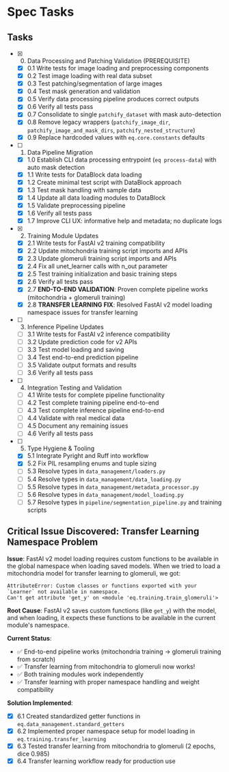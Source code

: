 # Spec Tasks

## Tasks

- [x] 0. Data Processing and Patching Validation (PREREQUISITE)
  - [x] 0.1 Write tests for image loading and preprocessing components
  - [x] 0.2 Test image loading with real data subset
  - [x] 0.3 Test patching/segmentation of large images
  - [x] 0.4 Test mask generation and validation
  - [x] 0.5 Verify data processing pipeline produces correct outputs
  - [x] 0.6 Verify all tests pass
  - [x] 0.7 Consolidate to single `patchify_dataset` with mask auto-detection
  - [x] 0.8 Remove legacy wrappers (`patchify_image_dir`, `patchify_image_and_mask_dirs`, `patchify_nested_structure`)
  - [x] 0.9 Replace hardcoded values with `eq.core.constants` defaults

- [ ] 1. Data Pipeline Migration
  - [x] 1.0 Establish CLI data processing entrypoint (`eq process-data`) with auto mask detection
  - [x] 1.1 Write tests for DataBlock data loading
  - [x] 1.2 Create minimal test script with DataBlock approach
  - [x] 1.3 Test mask handling with sample data
  - [x] 1.4 Update all data loading modules to DataBlock
  - [x] 1.5 Validate preprocessing pipeline
  - [x] 1.6 Verify all tests pass
  - [x] 1.7 Improve CLI UX: informative help and metadata; no duplicate logs

- [x] 2. Training Module Updates
  - [x] 2.1 Write tests for FastAI v2 training compatibility
  - [x] 2.2 Update mitochondria training script imports and APIs
  - [x] 2.3 Update glomeruli training script imports and APIs
  - [x] 2.4 Fix all unet_learner calls with n_out parameter
  - [x] 2.5 Test training initialization and basic training steps
  - [x] 2.6 Verify all tests pass
  - [x] 2.7 **END-TO-END VALIDATION**: Proven complete pipeline works (mitochondria + glomeruli training)
  - [x] 2.8 **TRANSFER LEARNING FIX**: Resolved FastAI v2 model loading namespace issues for transfer learning

- [ ] 3. Inference Pipeline Updates
  - [ ] 3.1 Write tests for FastAI v2 inference compatibility
  - [ ] 3.2 Update prediction code for v2 APIs
  - [ ] 3.3 Test model loading and saving
  - [ ] 3.4 Test end-to-end prediction pipeline
  - [ ] 3.5 Validate output formats and results
  - [ ] 3.6 Verify all tests pass

- [ ] 4. Integration Testing and Validation
  - [ ] 4.1 Write tests for complete pipeline functionality
  - [ ] 4.2 Test complete training pipeline end-to-end
  - [ ] 4.3 Test complete inference pipeline end-to-end
  - [ ] 4.4 Validate with real medical data
  - [ ] 4.5 Document any remaining issues
  - [ ] 4.6 Verify all tests pass

- [ ] 5. Type Hygiene & Tooling
  - [x] 5.1 Integrate Pyright and Ruff into workflow
  - [x] 5.2 Fix PIL resampling enums and tuple sizing
  - [ ] 5.3 Resolve types in `data_management/loaders.py`
  - [ ] 5.4 Resolve types in `data_management/data_loading.py`
  - [ ] 5.5 Resolve types in `data_management/metadata_processor.py`
  - [ ] 5.6 Resolve types in `data_management/model_loading.py`
  - [ ] 5.7 Resolve types in `pipeline/segmentation_pipeline.py` and training scripts

## Critical Issue Discovered: Transfer Learning Namespace Problem

**Issue**: FastAI v2 model loading requires custom functions to be available in the global namespace when loading saved models. When we tried to load a mitochondria model for transfer learning to glomeruli, we got:

```
AttributeError: Custom classes or functions exported with your `Learner` not available in namespace.
Can't get attribute 'get_y' on <module 'eq.training.train_glomeruli'>
```

**Root Cause**: FastAI v2 saves custom functions (like `get_y`) with the model, and when loading, it expects these functions to be available in the current module's namespace.

**Current Status**: 
- ✅ End-to-end pipeline works (mitochondria training → glomeruli training from scratch)
- ✅ Transfer learning from mitochondria to glomeruli now works!
- ✅ Both training modules work independently
- ✅ Transfer learning with proper namespace handling and weight compatibility

**Solution Implemented**:
- [x] 6.1 Created standardized getter functions in `eq.data_management.standard_getters`
- [x] 6.2 Implemented proper namespace setup for model loading in `eq.training.transfer_learning`
- [x] 6.3 Tested transfer learning from mitochondria to glomeruli (2 epochs, dice 0.985)
- [x] 6.4 Transfer learning workflow ready for production use